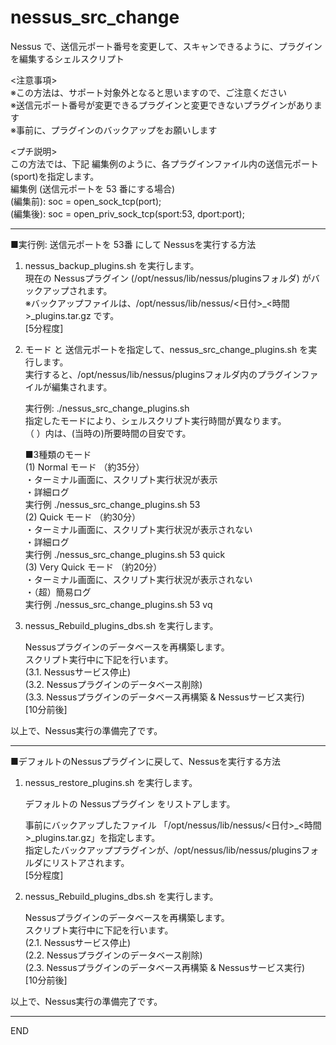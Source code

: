 # nessus_src_change
Nessus で、送信元ポート番号を変更して、スキャンできるように、プラグインを編集するシェルスクリプト

<注意事項>  
※この方法は、サポート対象外となると思いますので、ご注意ください  
※送信元ポート番号が変更できるプラグインと変更できないプラグインがあります  
※事前に、プラグインのバックアップをお願いします


<プチ説明>  
この方法では、下記 編集例のように、各プラグインファイル内の送信元ポート(sport)を指定します。  
編集例 (送信元ポートを 53 番にする場合)  
(編集前): soc = open_sock_tcp(port);  
(編集後): soc = open_priv_sock_tcp(sport:53, dport:port);


---------------------------------------------------------------------------------------------
■実行例: 送信元ポートを 53番 にして Nessusを実行する方法

1) nessus_backup_plugins.sh を実行します。  
   現在の Nessusプラグイン (/opt/nessus/lib/nessus/pluginsフォルダ) がバックアップされます。  
   ※バックアップファイルは、/opt/nessus/lib/nessus/<日付>_<時間>_plugins.tar.gz です。  
   [5分程度]

2) モード と 送信元ポートを指定して、nessus_src_change_plugins.sh を実行します。  
   実行すると、/opt/nessus/lib/nessus/pluginsフォルダ内のプラグインファイルが編集されます。  

   実行例: ./nessus_src_change_plugins.sh <Port> <Mode>  
   指定したモードにより、シェルスクリプト実行時間が異なります。  
   （  ）内は、(当時の)所要時間の目安です。

   ■3種類のモード  
   (1) Normal モード      （約35分）  
     ・ターミナル画面に、スクリプト実行状況が表示  
     ・詳細ログ  
     実行例 ./nessus_src_change_plugins.sh 53  
   (2) Quick モード       （約30分）  
     ・ターミナル画面に、スクリプト実行状況が表示されない  
     ・詳細ログ  
     実行例 ./nessus_src_change_plugins.sh 53 quick  
   (3) Very Quick モード  （約20分）  
     ・ターミナル画面に、スクリプト実行状況が表示されない  
     ・（超）簡易ログ  
     実行例 ./nessus_src_change_plugins.sh 53 vq  


3) nessus_Rebuild_plugins_dbs.sh を実行します。

   Nessusプラグインのデータベースを再構築します。  
     スクリプト実行中に下記を行います。  
     (3.1.  Nessusサービス停止)  
     (3.2.  Nessusプラグインのデータベース削除)  
     (3.3.  Nessusプラグインのデータベース再構築 & Nessusサービス実行)  
     [10分前後]  

以上で、Nessus実行の準備完了です。  


---------------------------------------------------------------------------------------------
■デフォルトのNessusプラグインに戻して、Nessusを実行する方法

1) nessus_restore_plugins.sh を実行します。
   
   デフォルトの Nessusプラグイン をリストアします。

   事前にバックアップしたファイル 「/opt/nessus/lib/nessus/<日付>_<時間>_plugins.tar.gz」を指定します。  
   指定したバックアッププラグインが、/opt/nessus/lib/nessus/pluginsフォルダにリストアされます。  
   [5分程度]


2) nessus_Rebuild_plugins_dbs.sh を実行します。

   Nessusプラグインのデータベースを再構築します。  
     スクリプト実行中に下記を行います。  
     (2.1.  Nessusサービス停止)  
     (2.2.  Nessusプラグインのデータベース削除)  
     (2.3.  Nessusプラグインのデータベース再構築 & Nessusサービス実行)  
     [10分前後]  


以上で、Nessus実行の準備完了です。

---------------------------------------------------------------------------------------------
END
